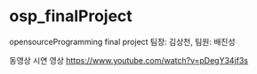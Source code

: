# osp_finalProject
opensourceProgramming final project
팀장: 김상천, 팀원: 배진성
 
 
 동영상 시연 영상
https://www.youtube.com/watch?v=pDegY34jf3s
